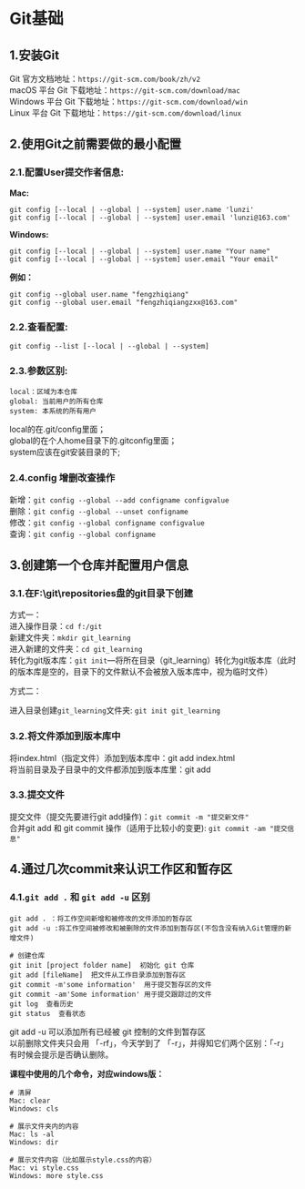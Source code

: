 # Git基础

## 1.安装Git

Git 官方文档地址：`https://git-scm.com/book/zh/v2`  
macOS 平台 Git 下载地址：`https://git-scm.com/download/mac`  
Windows 平台 Git 下载地址：`https://git-scm.com/download/win`  
Linux 平台 Git 下载地址：`https://git-scm.com/download/linux`

## 2.使用Git之前需要做的最小配置

### 2.1.配置User提交作者信息:

**Mac:**

```
git config [--local | --global | --system] user.name 'lunzi'
git config [--local | --global | --system] user.email 'lunzi@163.com'
```

**Windows:**

```
git config [--local | --global | --system] user.name "Your name"
git config [--local | --global | --system] user.email "Your email"
```

**例如：**
```
git config --global user.name "fengzhiqiang"
git config --global user.email "fengzhiqiangzxx@163.com"

```



### 2.2.查看配置:

```
git config --list [--local | --global | --system]
```
### 2.3.参数区别:

```
local：区域为本仓库
global: 当前用户的所有仓库 
system: 本系统的所有用户
```

local的在.git/config里面；  
global的在个人home目录下的.gitconfig里面；  
system应该在git安装目录的下;

### 2.4.config 增删改查操作

新增：`git config --global --add configname configvalue`  
删除：`git config --global --unset configname`  
修改：`git config --global configname configvalue`  
查询：`git config --global configname`

## 3.创建第一个仓库并配置用户信息

### 3.1.在F:\git\repositories盘的git目录下创建

方式一：  
进入操作目录：`cd f:/git`  
新建文件夹：`mkdir git_learning`  
进入新建的文件夹：`cd git_learning`  
转化为git版本库：`git init`—将所在目录（git\_learning）转化为git版本库（此时的版本库是空的，目录下的文件默认不会被放入版本库中，视为临时文件）

方式二：

进入目录创建`git_learning`文件夹: `git init git_learning`

### 3.2.将文件添加到版本库中

将index.html（指定文件）添加到版本库中：git add index.html  
将当前目录及子目录中的文件都添加到版本库里：git add

### 3.3.提交文件

提交文件（提交先要进行git add操作\)：`git commit -m "提交新文件"`  
合并git add 和 git commit 操作（适用于比较小的变更\): `git commit -am "提交信息"`

## 4.通过几次commit来认识工作区和暂存区

### 4.1.`git add .` 和 `git add -u` 区别

```
git add . ：将工作空间新增和被修改的文件添加的暂存区
git add -u :将工作空间被修改和被删除的文件添加到暂存区(不包含没有纳入Git管理的新增文件)  

# 创建仓库
git init [project folder name]  初始化 git 仓库
git add [fileName]  把文件从工作目录添加到暂存区
git commit -m'some information'  用于提交暂存区的文件
git commit -am'Some information' 用于提交跟踪过的文件
git log  查看历史
git status  查看状态
```

git add -u 可以添加所有已经被 git 控制的文件到暂存区  
以前删除文件夹只会用 「-rf」，今天学到了 「-r」，并得知它们两个区别：「-r」 有时候会提示是否确认删除。

**课程中使用的几个命令，对应windows版：**

```
# 清屏
Mac: clear
Windows: cls

# 展示文件夹内的内容
Mac: ls -al
Windows: dir

# 展示文件内容（比如展示style.css的内容）
Mac: vi style.css
Windows: more style.css
```



